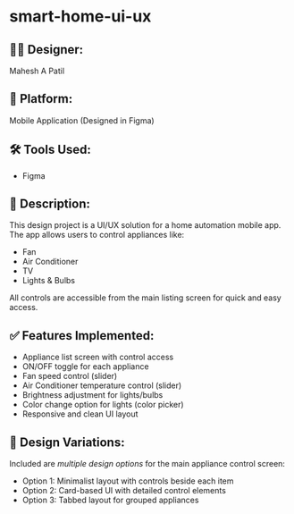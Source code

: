 # smart-home-ui-ux

## 👨‍🎨 Designer:
Mahesh A Patil

## 📱 Platform:
Mobile Application (Designed in Figma)

## 🛠 Tools Used:
- Figma

## 📝 Description:
This design project is a UI/UX solution for a home automation mobile app. The app allows users to control appliances like:

- Fan
- Air Conditioner
- TV
- Lights & Bulbs

All controls are accessible from the main listing screen for quick and easy access.

## ✅ Features Implemented:
- Appliance list screen with control access
- ON/OFF toggle for each appliance
- Fan speed control (slider)
- Air Conditioner temperature control (slider)
- Brightness adjustment for lights/bulbs
- Color change option for lights (color picker)
- Responsive and clean UI layout

## 🧩 Design Variations:
Included are *multiple design options* for the main appliance control screen:
- Option 1: Minimalist layout with controls beside each item
- Option 2: Card-based UI with detailed control elements
- Option 3: Tabbed layout for grouped appliances
